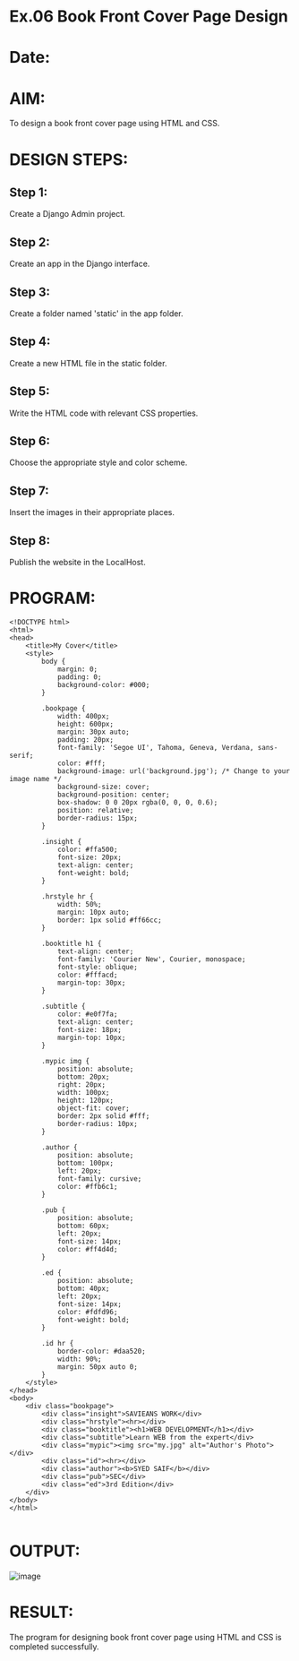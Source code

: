 # Ex.06 Book Front Cover Page Design
# Date:
# AIM:
To design a book front cover page using HTML and CSS.

# DESIGN STEPS:
## Step 1:
Create a Django Admin project.

## Step 2:
Create an app in the Django interface.

## Step 3:
Create a folder named 'static' in the app folder.

## Step 4:
Create a new HTML file in the static folder.

## Step 5:
Write the HTML code with relevant CSS properties.

## Step 6:
Choose the appropriate style and color scheme.

## Step 7:
Insert the images in their appropriate places.

## Step 8:
Publish the website in the LocalHost.

# PROGRAM:
~~~
<!DOCTYPE html>
<html>
<head>
    <title>My Cover</title>
    <style>
        body {
            margin: 0;
            padding: 0;
            background-color: #000;
        }

        .bookpage {
            width: 400px;
            height: 600px;
            margin: 30px auto;
            padding: 20px;
            font-family: 'Segoe UI', Tahoma, Geneva, Verdana, sans-serif;
            color: #fff;
            background-image: url('background.jpg'); /* Change to your image name */
            background-size: cover;
            background-position: center;
            box-shadow: 0 0 20px rgba(0, 0, 0, 0.6);
            position: relative;
            border-radius: 15px;
        }

        .insight {
            color: #ffa500;
            font-size: 20px;
            text-align: center;
            font-weight: bold;
        }

        .hrstyle hr {
            width: 50%;
            margin: 10px auto;
            border: 1px solid #ff66cc;
        }

        .booktitle h1 {
            text-align: center;
            font-family: 'Courier New', Courier, monospace;
            font-style: oblique;
            color: #fffacd;
            margin-top: 30px;
        }

        .subtitle {
            color: #e0f7fa;
            text-align: center;
            font-size: 18px;
            margin-top: 10px;
        }

        .mypic img {
            position: absolute;
            bottom: 20px;
            right: 20px;
            width: 100px;
            height: 120px;
            object-fit: cover;
            border: 2px solid #fff;
            border-radius: 10px;
        }

        .author {
            position: absolute;
            bottom: 100px;
            left: 20px;
            font-family: cursive;
            color: #ffb6c1;
        }

        .pub {
            position: absolute;
            bottom: 60px;
            left: 20px;
            font-size: 14px;
            color: #ff4d4d;
        }

        .ed {
            position: absolute;
            bottom: 40px;
            left: 20px;
            font-size: 14px;
            color: #fdfd96;
            font-weight: bold;
        }

        .id hr {
            border-color: #daa520;
            width: 90%;
            margin: 50px auto 0;
        }
    </style>
</head>
<body>
    <div class="bookpage">
        <div class="insight">SAVIEANS WORK</div>
        <div class="hrstyle"><hr></div>
        <div class="booktitle"><h1>WEB DEVELOPMENT</h1></div>
        <div class="subtitle">Learn WEB from the expert</div>
        <div class="mypic"><img src="my.jpg" alt="Author's Photo"></div>
        <div class="id"><hr></div>
        <div class="author"><b>SYED SAIF</b></div>
        <div class="pub">SEC</div>
        <div class="ed">3rd Edition</div>
    </div>
</body>
</html>


~~~
# OUTPUT:
![image](https://github.com/user-attachments/assets/1b2bf390-16d2-4d19-81a8-3f4b684efa73)




# RESULT:
The program for designing book front cover page using HTML and CSS is completed successfully.
